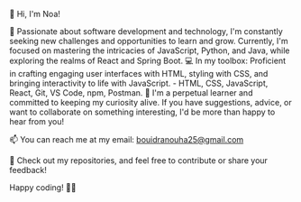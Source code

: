 👋 Hi, I'm Noa!

🚀  Passionate about software development and technology, I'm constantly seeking new challenges and opportunities to learn and grow. 
     Currently, I'm focused on mastering the intricacies of JavaScript, Python, and Java, while exploring the realms of React and Spring Boot.
💻  In my toolbox: Proficient in crafting engaging user interfaces with HTML, styling with CSS, and bringing interactivity to life with JavaScript.
     - HTML, CSS, JavaScript, React, Git, VS Code, npm, Postman.
🌱 I'm a perpetual learner and committed to keeping my curiosity alive. If you have suggestions, advice, or want to collaborate on something interesting, I'd be more than happy to hear from you!

📫 You can reach me at my email: bouidranouha25@gmail.com

🚧 Check out my repositories, and feel free to contribute or share your feedback!

Happy coding! 🚴‍♂️
